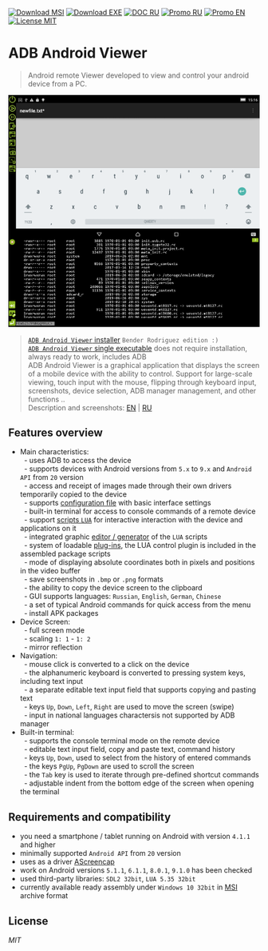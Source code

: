 
[![Download MSI](https://img.shields.io/badge/Download-MSI-brightgreen.svg?style=flat)](https://clnviewer.github.io/ADB-Android-Viewer/dist/Android-ADB-Viewer.msi)
[![Download EXE](https://img.shields.io/badge/Download-EXE-brightgreen.svg?style=flat)](https://clnviewer.github.io/ADB-Android-Viewer/dist/ADBViewer.exe)
[![DOC RU](https://img.shields.io/badge/Features-RU-brightgreen.svg?style=flat)](https://github.com/ClnViewer/ADB-Android-Viewer/blob/master/docs/README.RU.md)
[![Promo RU](https://img.shields.io/badge/Promo-RU-brightgreen.svg?style=flat)](https://clnviewer.github.io/Code-Blocks-Android-NDK/ADBANDROIDVIEWER.RU.html)
[![Promo EN](https://img.shields.io/badge/Promo-EN-brightgreen.svg?style=flat)](https://clnviewer.github.io/Code-Blocks-Android-NDK/ADBANDROIDVIEWER.EN.html)
[![License MIT](https://img.shields.io/badge/License-MIT-brightgreen.svg?style=flat)](https://github.com/ClnViewer/ADB-Android-Viewer/blob/master/LICENSE)

# ADB Android Viewer

> Android remote Viewer developed to view and control your android device from a PC.


![adbviewer](images/adbviewer-2-terminal-en.png)


>[`ADB Android Viewer` installer](https://clnviewer.github.io/ADB-Android-Viewer/dist/Android-ADB-Viewer.msi) `Bender Rodriguez edition :)`   
>[`ADB Android Viewer` single executable](https://clnviewer.github.io/ADB-Android-Viewer/dist/ADBViewer.exe) does not require installation, always ready to work, includes ADB  
> ADB Android Viewer is a graphical application that displays the screen of a mobile device with the ability to control. Support for large-scale viewing, touch input with the mouse, flipping through keyboard input, screenshots, device selection, ADB manager management, and other functions ..  
Description and screenshots: [EN](https://clnviewer.github.io/Code-Blocks-Android-NDK/ADBANDROIDVIEWER.EN.html) | [RU](https://clnviewer.github.io/Code-Blocks-Android-NDK/ADBANDROIDVIEWER.RU.html)  

## Features overview

- Main characteristics:  
  - uses ADB to access the device  
  - supports devices with Android versions from `5.x` to `9.x` and `Android API` from `20` version  
  - access and receipt of images made through their own drivers temporarily copied to the device  
  - supports [configuration file](https://github.com/ClnViewer/ADB-Android-Viewer/blob/master/src/ADBViewer/ADBViewer.ini) with basic interface settings  
  - built-in terminal for access to console commands of a remote device  
  - support [scripts `LUA`](https://github.com/ClnViewer/ADB-Android-Viewer/blob/master/src/ADBViewer/src/App/plugin/plugin-lua/plugin-lua.lua.example) for interactive interaction with the device and applications on it  
  - integrated graphic [editor / generator](https://clnviewer.github.io/Code-Blocks-Android-NDK/ADBANDROIDVIEWER.EN.html) of the `LUA` scripts  
  - system of loadable [plug-ins](https://github.com/ClnViewer/ADB-Android-Viewer/tree/master/src/ADBViewer/src/App/plugin/plugin-template), the LUA control plugin is included in the assembled package scripts  
  - mode of displaying absolute coordinates both in pixels and positions in the video buffer  
  - save screenshots in `.bmp` or `.png` formats  
  - the ability to copy the device screen to the clipboard  
  - GUI supports languages: `Russian`, `English`, `German`, `Chinese`  
  - a set of typical Android commands for quick access from the menu  
  - install APK packages  
- Device Screen:  
  - full screen mode  
  - scaling `1: 1` - `1: 2`  
  - mirror reflection  
- Navigation:  
  - mouse click is converted to a click on the device  
  - the alphanumeric keyboard is converted to pressing system keys, including text input  
  - a separate editable text input field that supports copying and pasting text  
  - keys `Up`, `Down`, `Left`, `Right` are used to move the screen (swipe)  
  - input in national languages characters​is not supported by ADB manager  
- Built-in terminal:  
  - supports the console terminal mode on the remote device  
  - editable text input field, copy and paste text, command history  
  - keys `Up`, `Down`, used to select from the history of entered commands  
  - the keys `PgUp`, `PgDown` are used to scroll the screen  
  - the `Tab` key is used to iterate through pre-defined shortcut commands  
  - adjustable indent from the bottom edge of the screen when opening the terminal  
   
## Requirements and compatibility

- you need a smartphone / tablet running on Android with version `4.1.1` and higher  
- minimally supported `Android API` from `20` version  
- uses as a driver [AScreencap](https://github.com/ClnViewer/Android-fast-screen-capture)  
- work on Android versions `5.1.1`, `6.1.1`, `8.0.1`, `9.1.0` has been checked  
- used third-party libraries: `SDL2 32bit`, `LUA 5.35 32bit`  
- currently available ready assembly under `Windows 10 32bit` in [MSI](https://clnviewer.github.io/ADB-Android-Viewer/dist/Android-ADB-Viewer.msi) archive format  

## License

 _MIT_

